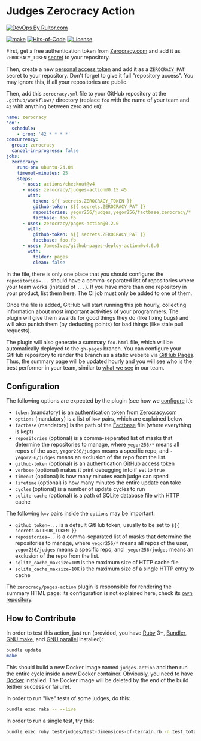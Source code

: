 # Judges Zerocracy Action

[![DevOps By Rultor.com](https://www.rultor.com/b/zerocracy/judges-action)](https://www.rultor.com/p/zerocracy/judges-action)

[![make](https://github.com/zerocracy/judges-action/actions/workflows/make.yml/badge.svg)](https://github.com/zerocracy/judges-action/actions/workflows/make.yml)
[![Hits-of-Code](https://hitsofcode.com/github/zerocracy/judges-action)](https://hitsofcode.com/view/github/zerocracy/judges-action)
[![License](https://img.shields.io/badge/license-MIT-green.svg)](https://github.com/zerocracy/judges-action/blob/master/LICENSE.txt)

First, get a free authentication token from
[Zerocracy.com](https://www.zerocracy.com) and add it as
`ZEROCRACY_TOKEN` [secret][secrets] to your repository.

Then, create a new [personal access token][PAT]
and add it as a `ZEROCRACY_PAT` secret to your repository.
Don't forget to give it full "repository access".
You may ignore this, if all your repositories are public.

Then, add this `zerocracy.yml` file to your GitHub repository
at the `.github/workflows/` directory
(replace `foo` with the name of your team and `42` with anything
between zero and `60`):

```yaml
name: zerocracy
'on':
  schedule:
    - cron: '42 * * * *'
concurrency:
  group: zerocracy
  cancel-in-progress: false
jobs:
  zerocracy:
    runs-on: ubuntu-24.04
    timeout-minutes: 25
    steps:
      - uses: actions/checkout@v4
      - uses: zerocracy/judges-action@0.15.45
        with:
          token: ${{ secrets.ZEROCRACY_TOKEN }}
          github-token: ${{ secrets.ZEROCRACY_PAT }}
          repositories: yegor256/judges,yegor256/factbase,zerocracy/*
          factbase: foo.fb
      - uses: zerocracy/pages-action@0.2.0
        with:
          github-token: ${{ secrets.ZEROCRACY_PAT }}
          factbase: foo.fb
      - uses: JamesIves/github-pages-deploy-action@v4.6.0
        with:
          folder: pages
          clean: false
```

In the file, there is only one place that you should configure:
the `repositories=...` should have a comma-separated list
of repositories where your team works (instead of `...`).
If you have more than one repository in your product, list them here.
The CI job must only be added to one of them.

Once the file is added, GitHub will start running this job hourly,
collecting information about most important activities of
your programmers. The plugin will give them awards for good things
they do (like fixing bugs) and will also punish them (by deducting points)
for bad things (like stale pull requests).

The plugin will also generate a summary `foo.html` file, which will
be automatically deployed to the `gh-pages` branch. You can configure
your GitHub repository to render the branch as a static website via
[GitHub Pages](https://pages.github.com/). Thus,
the summary page will be updated hourly and you will see
who is the best performer in your team, similar to
[what we see](https://zerocracy.github.io/judges-action/zerocracy-vitals.html)
in our team.

## Configuration

The following options are expected by the plugin
(see how we [configure][ours] it):

* `token` (mandatory) is an authentication token from
  [Zerocracy.com](https://www.zerocracy.com)
* `options` (mandatory) is a list of `k=v` pairs, which are explained below
* `factbase` (mandatory) is the path of the [Factbase][factbase] file
  (where everything is kept)
* `repositories` (optional) is a comma-separated list of masks that
  determine the repositories to manage, where
  `yegor256/*` means all repos of the user,
  `yegor256/judges` means a specific repo,
  and
  `-yegor256/judges` means an exclusion of the repo from the list.
* `github-token` (optional) is an authentication GitHub access token
* `verbose` (optional) makes it print debugging info if set to `true`
* `timeout` (optional) is how many minutes each judge can spend
* `lifetime` (optional) is how many minutes the entire update can take
* `cycles` (optional) is a number of update cycles to run
* `sqlite-cache` (optional) is a path of SQLite database file with HTTP cache

The following `k=v` pairs inside the `options` may be important:

* `github_token=...` is a default GitHub token, usually to be set to
`${{ secrets.GITHUB_TOKEN }}`
* `repositories=..` is a comma-separated list of masks that
determine the repositories to manage, where
`yegor256/*` means all repos of the user,
`yegor256/judges` means a specific repo,
and
`-yegor256/judges` means an exclusion of the repo from the list.
* `sqlite_cache_maxsize=10M` is the maximum size of HTTP cache file
* `sqlite_cache_maxsize=10K` is the maximum size of a single HTTP entry to cache

The `zerocracy/pages-action` plugin is responsible for rendering
the summary HTML page: its configuration is not explained here,
check its [own repository](https://github.com/zerocracy/pages-action).

## How to Contribute

In order to test this action, just run (provided, you have
[Ruby](https://www.ruby-lang.org/en/) 3+, [Bundler](https://bundler.io/),
[GNU make](https://www.gnu.org/software/make/), and
[GNU parallel](https://www.gnu.org/software/parallel/) installed):

```bash
bundle update
make
```

This should build a new Docker image named `judges-action`
and then run the entire cycle
inside a new Docker container. Obviously, you need to have
[Docker](https://docs.docker.com/get-docker/) installed. The Docker image
will be deleted by the end of the build (either success or failure).

In order to run "live" tests of some judges, do this:

```bash
bundle exec rake -- --live
```

In order to run a single test, try this:

```bash
bundle exec ruby test/judges/test-dimensions-of-terrain.rb -n test_total_repositories
```

[factbase]: https://github.com/yegor256/factbase
[secrets]: https://docs.github.com/en/actions/security-guides/using-secrets-in-github-actions
[ours]: https://github.com/zerocracy/judges-action/blob/master/.github/workflows/zerocracy.yml
[PAT]: https://docs.github.com/en/authentication/keeping-your-account-and-data-secure/managing-your-personal-access-tokens
